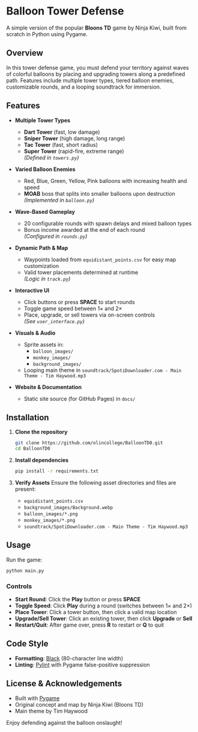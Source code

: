 # Balloon Tower Defense

A simple version of the popular **Bloons TD** game by Ninja Kiwi, built from scratch in Python using Pygame.

## Overview

In this tower defense game, you must defend your territory against waves of colorful balloons by placing and upgrading towers along a predefined path. Features include multiple tower types, tiered balloon enemies, customizable rounds, and a looping soundtrack for immersion.

## Features

- **Multiple Tower Types**  
  - **Dart Tower** (fast, low damage)  
  - **Sniper Tower** (high damage, long range)  
  - **Tac Tower** (fast, short radius)  
  - **Super Tower** (rapid-fire, extreme range)  
  *(Defined in `towers.py`)*

- **Varied Balloon Enemies**  
  - Red, Blue, Green, Yellow, Pink balloons with increasing health and speed  
  - **MOAB** boss that splits into smaller balloons upon destruction  
  *(Implemented in `balloon.py`)*

- **Wave-Based Gameplay**  
  - 20 configurable rounds with spawn delays and mixed balloon types  
  - Bonus income awarded at the end of each round  
  *(Configured in `rounds.py`)*

- **Dynamic Path & Map**  
  - Waypoints loaded from `equidistant_points.csv` for easy map customization  
  - Valid tower placements determined at runtime  
  *(Logic in `track.py`)*

- **Interactive UI**  
  - Click buttons or press **SPACE** to start rounds  
  - Toggle game speed between 1× and 2×  
  - Place, upgrade, or sell towers via on-screen controls  
  *(See `user_interface.py`)*

- **Visuals & Audio**  
  - Sprite assets in:
    - `balloon_images/`
    - `monkey_images/`
    - `background_images/`
  - Looping main theme in `soundtrack/SpotiDownloader.com - Main Theme - Tim Haywood.mp3`

- **Website & Documentation**  
  - Static site source (for GitHub Pages) in `docs/`

## Installation

1. **Clone the repository**
   ```bash
   git clone https://github.com/olincollege/BalloonTD0.git
   cd BalloonTD0
   ```

2. **Install dependencies**
   ```bash
   pip install -r requirements.txt
   ```

3. **Verify Assets**
   Ensure the following asset directories and files are present:
   - `equidistant_points.csv`
   - `background_images/Background.webp`
   - `balloon_images/*.png`
   - `monkey_images/*.png`
   - `soundtrack/SpotiDownloader.com - Main Theme - Tim Haywood.mp3`

## Usage

Run the game:
```bash
python main.py
```

### Controls

- **Start Round**: Click the **Play** button or press **SPACE**
- **Toggle Speed**: Click **Play** during a round (switches between 1× and 2×)
- **Place Tower**: Click a tower button, then click a valid map location
- **Upgrade/Sell Tower**: Click an existing tower, then click **Upgrade** or **Sell**
- **Restart/Quit**: After game over, press **R** to restart or **Q** to quit

## Code Style

- **Formatting**: [Black](https://github.com/psf/black) (80-character line width)
- **Linting**: [Pylint](https://pylint.org/) with Pygame false-positive suppression

## License & Acknowledgements

- Built with [Pygame](https://www.pygame.org/)
- Original concept and map by Ninja Kiwi (Bloons TD)
- Main theme by Tim Haywood

Enjoy defending against the balloon onslaught!
